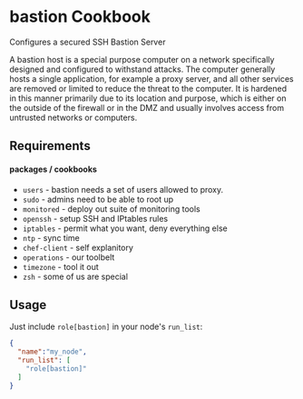 bastion Cookbook
================
Configures a secured SSH Bastion Server

A bastion host is a special purpose computer on a network specifically designed and configured to withstand attacks. The computer generally hosts a single application, for example a proxy server, and all other services are removed or limited to reduce the threat to the computer. It is hardened in this manner primarily due to its location and purpose, which is either on the outside of the firewall or in the DMZ and usually involves access from untrusted networks or computers.

Requirements
------------
#### packages / cookbooks
- `users` - bastion needs a set of users allowed to proxy.
- `sudo` - admins need to be able to root up
- `monitored` - deploy out suite of monitoring tools
- `openssh` - setup SSH and IPtables rules
- `iptables` - permit what you want, deny everything else
- `ntp` - sync time
- `chef-client` - self explanitory
- `operations` - our toolbelt
- `timezone` - tool it out
- `zsh` - some of us are special

Usage
-----
Just include `role[bastion]` in your node's `run_list`:

```json
{
  "name":"my_node",
  "run_list": [
    "role[bastion]"
  ]
}
```

